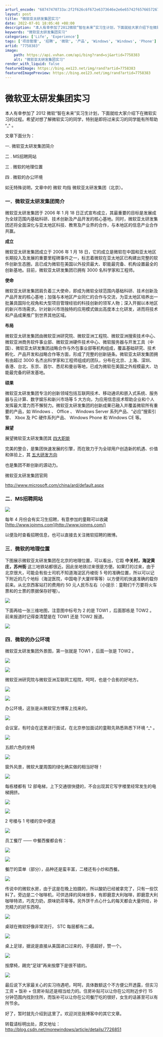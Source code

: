 ```yaml
---
arturl_encode: "68747470733a:2f2f626c6f672e6373646e2e6e65742f657665726772656565:6e2f61727469636c652f64657461696c732f37373538333833"
layout: post
title: "微软亚太研发集团实习"
date: 2022-07-01 18:05:48 +08:00
description: "本人有幸参加了2012微软“智在未来”实习生计划，下面就给大家介绍下在微软实习的过程。希望对想了解微"
keywords: "微软亚太研发集团实习"
categories: ['Life', 'Experience']
tags: ['项目管理', '招聘', '微软', '产品', 'Windows', 'Windows', 'Phone']
artid: "7758383"
image:
    path: https://api.vvhan.com/api/bing?rand=sj&artid=7758383
    alt: "微软亚太研发集团实习"
render_with_liquid: false
featuredImage: https://bing.ee123.net/img/rand?artid=7758383
featuredImagePreview: https://bing.ee123.net/img/rand?artid=7758383
---
```


# 微软亚太研发集团实习

本人有幸参加了
2012
微软“智在未来”实习生计划，下面就给大家介绍下在微软实习的过程。希望对想了解微软实习的同学，特别是即将过来实习的同学能有所帮助
^_^
。

文章下面分为：

一. 微软亚太研发集团简介

二
. MS招聘网站

三
. 微软的地理位置

四
. 微软的办公环境

如无特殊说明，文章中的
微软
均指
微软亚太研发集团（北京）。

### 一．微软亚太研发集团简介



微软亚太研发集团于
2006
年
1
月
18
日正式宣布成立，其最重要的目标是发展成为全球范围内基础科研、技术创新及产品开发的核心基地。同时，微软亚太研发集团还将全面深化与亚太地区科技、教育及产业界的合作，与本地区的信息产业合作共赢。

**成立**

微软亚太研发集团成立于
2006
年
1
月
18
日，它的成立是微软在中国和亚太地区长期投入及发展的重要里程碑事件之一，标志着微软在亚太地区已构建出完整的软件创新生态圈，且已成为微软在美国以外投资最大、职能最完备、机构设置最全的创新基地。目前，微软亚太研发集团已拥有
3000
名科学家和工程师。

**使命**

微软亚太研发集团肩负着三大使命，即成为微软全球范围内基础科研、技术创新及产品开发的核心基地；加强与本地区产业同仁的合作与交流，为亚太地区培养出一批兼具国际化视角和大型项目管理经验的科技创新的领军人物；深入开掘以本地区的新兴市场需求。针对新兴市场独特的应用模式做出高度本土化研发，进而将技术和产品成果推广到世界其他区域。

**布局**

微软亚太研发集团由微软亚洲研究院、微软亚洲工程院、微软亚洲搜索技术中心、微软亚洲商务软件事业部、微软亚洲硬件技术中心、微软服务器与开发工具（中国）、微软亚太研发集团战略合作与外包事业部等机构组成，覆盖基础研究、技术孵化、产品开发和战略合作等方面，形成了完整的创新链条。微软亚太研发集团拥有由超过
3000
名杰出科学家和工程师组成的团队，分布在北京、上海、深圳、香港、台北、东京、首尔、悉尼和曼谷等地，已成为微软在美国之外规模最大、功能最完备的研发基地。

**硕果**

微软亚太研发集团专注的创新领域包括互联网技术、移动通讯和嵌入式系统、服务器与云计算、数字娱乐和新兴市场等
5
大方向，为应用信息技术帮助企业和个人发挥最大潜力而不懈努力。微软亚太研发集团的创新成果已融入并覆盖微软所有重要的产品，如
Windows
、
Office
、
Windows Server
系列产品、“必应”搜索引擎、
Xbox
及
PC
硬件系列产品、
Windows Phone
和
Windows CE
等。

**展望**

展望微软亚太研发集团其
[四大职能](http://www.microsoft.com/china/ard/cooperate_01.aspx)

完美的整合，是集团快速发展的引擎，而在致力于为全球用户创造新的机遇、价值和体验上，其
[五大研发方向](http://www.microsoft.com/china/ard/areas.aspx)

也是集团不断创新的源动力。

微软亚太研发集团官网

<http://www.microsoft.com/china/ard/default.aspx>

### 二．MS招聘网站

![](https://img-my.csdn.net/uploads/201207/08/1341740889_1697.PNG)

每年
4
月份会有实习生招聘，有意参加的童鞋可以收藏
[http://www.joinms.com](http://www.joinms.com/)

以便及时查看招聘信息，也可以直接去关注微软招聘的微博。

### 三．微软的地理位置

下图展示微软亚太研发集团在北京的地理位置，可以看出，它距
**中关村，海淀黄庄，苏州街**
这三地铁站都很近。因此坐地铁过来很是方便。如果打的过来，由于北京很大，可能会有些士司机不知道海淀区丹棱街
5
号的准确位置，所以可以记下附近的几个地标（海淀医院，中国电子大厦样等等）以方便司机快速准确的载你前来。从北京西客站打的费用约
50
元人民币左右（小提示：童鞋们千万要将火车票和的士票的票据保存好喔）。

![](https://img-my.csdn.net/uploads/201207/08/1341740921_4564.PNG)

下面再给一张三维地图，注意图中标号为
2
的是
TOW1
，后面那栋是
TOW2
。前来报道时记得查清楚是在
TOW1
还是
TOW2
报道。

![](https://img-my.csdn.net/uploads/201207/08/1341740971_2733.PNG)

### 四．微软的办公环境

微软亚太研发集团外景图，第一张就是
TOW1
，后面一张是
TOW2
。

![](https://img-my.csdn.net/uploads/201207/08/1341741052_6911.PNG)

![](https://img-my.csdn.net/uploads/201207/08/1341742605_9008.JPG)

微软亚洲研究院与微软亚洲互联网工程院，呵呵，也是个合影的好地方。

![](https://img-my.csdn.net/uploads/201207/08/1341741468_2995.JPG)

![](https://img-my.csdn.net/uploads/201207/08/1341742498_3196.JPG)

办公环境，这张是从微软官方博客上找来的。

[![](https://img-my.csdn.net/uploads/201207/08/1341751779_4599.jpg)](http://photo.blog.sina.com.cn/photo/4caedc7ag72678ceb88c2#pic)

会议室，有时会在这里进行面试，在北京参加面试的童鞋先熟悉熟悉下环境
^_^
。

![](https://img-my.csdn.net/uploads/201207/08/1341741644_1381.PNG)

五颜六色的坐椅

![](https://img-my.csdn.net/uploads/201207/08/1341751866_1294.jpg)

窗外风景，微软大厦周围的绿化确实做的相当好呀！

![](https://img-my.csdn.net/uploads/201207/08/1341741709_2370.PNG)

每栋楼都有
12
部电梯，上下交通很快捷的，不会出现其它写字楼里经常发生的电梯拥挤。

![](https://img-my.csdn.net/uploads/201207/08/1341741752_6995.PNG)

![](https://img-my.csdn.net/uploads/201207/08/1341741816_7375.PNG)

2
号楼与
1
号楼的空中便道

![](https://img-my.csdn.net/uploads/201207/08/1341741939_3542.PNG)

员工餐厅
——
中餐西餐都会有：

![](https://img-my.csdn.net/uploads/201207/08/1341741939_3648.PNG)

![](https://i-blog.csdnimg.cn/blog_migrate/dc284672e0816fff91a80d76c72d646f.png)

餐厅的菜单（部分），品种还是蛮丰富，二楼还有小炒和西餐。

![](https://img-my.csdn.net/uploads/201207/08/1341742361_5046.JPG)

传说中的微软水房，由于这是在晚上拍摄的，所以酸奶已经被拿完了，只有一些饮料了。旁边是二个咖啡机，可供选择的风味很多，有即磨意大利咖啡，即磨意大利咖啡特浓，巧克力奶，原味奶茶等等。另外饼干点心什么的每天都会大量供给，补充精力的好东西呀。

![](https://img-my.csdn.net/uploads/201207/08/1341742007_8066.PNG)

桌球在微软好像非常流行，
STC
每层都有二桌。

![](https://img-my.csdn.net/uploads/201207/08/1341742110_1380.PNG)

桌上足球，据说是直接从美国进口过来的，手感超好，赞一个。

![](https://img-my.csdn.net/uploads/201207/08/1341742110_3658.PNG)

按摩椅，踢完“足球”再来按摩下是很不错的。

![](https://img-my.csdn.net/uploads/201207/08/1341742110_4132.PNG)

最后说下大家最关心的实习待遇吧，呵呵，具体数额这个不方便公开透露，但实习工资
+
饭补
+
住房补贴还是相当给力的。住房补贴可以让你在公司附近步行
15
分钟范围内找到住所，而饭补可以让你在公司餐厅吃的很好，女生的话甚至可以有所节余。

好了，暂时就先介绍到这里了。欢迎浏览我博客中的其它文章。

转载请标明出处，原文地址：
<http://blog.csdn.net/morewindows/article/details/7726851>